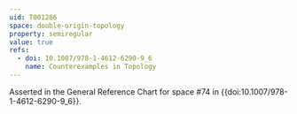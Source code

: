 ```yaml
---
uid: T001286
space: double-origin-topology
property: semiregular
value: true
refs:
  - doi: 10.1007/978-1-4612-6290-9_6
    name: Counterexamples in Topology
---
```

Asserted in the General Reference Chart for space #74 in
{{doi:10.1007/978-1-4612-6290-9_6}}.
